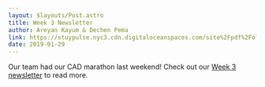 ```yaml
---
layout: $layouts/Post.astro
title: Week 3 Newsletter
author: Areyan Kayum & Dechen Pema
link: https://stuypulse.nyc3.cdn.digitaloceanspaces.com/site%2Fpdf%2Fold_pdfs%2F2019_week3.pdf
date: 2019-01-29
---
```


Our team had our CAD marathon last weekend! Check out our [Week 3 newsletter](https://stuypulse.nyc3.cdn.digitaloceanspaces.com/site%2Fpdf%2Fold_pdfs%2F2019_week3.pdf) to read more.
